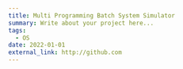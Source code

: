 ```yaml
---
title: Multi Programming Batch System Simulator
summary: Write about your project here...
tags:
  - OS
date: 2022-01-01
external_link: http://github.com
---
```

